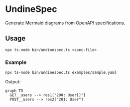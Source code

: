 # UndineSpec

Generate Mermaid diagrams from OpenAPI specifications.

## Usage

```
npx ts-node bin/undinespec.ts <spec-file>
```

### Example

```
npx ts-node bin/undinespec.ts examples/sample.yaml
```

Output:

```
graph TD
  GET__users --> res1["200: User[]"]
  POST__users --> res2["201: User"]
```
